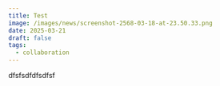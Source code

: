 ```yaml
---
title: Test
image: /images/news/screenshot-2568-03-18-at-23.50.33.png
date: 2025-03-21
draft: false
tags:
  - collaboration
---
```

dfsfsdfdfsdfsf
